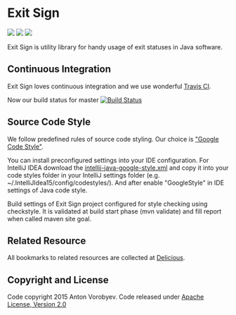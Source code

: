 # Exit Sign
[![][travis img]][travis]
[![][mavenbadge img]][mavenbadge]
[![][license img]][license]

Exit Sign is utility library for handy usage of exit statuses in Java software.

## Continuous Integration

Exit Sign loves continuous integration and we use wonderful 
[Travis CI](https://travis-ci.org/antonvorobyev/exitsign). 
 
Now our build status for master [![Build Status](https://travis-ci.org/antonvorobyev/exitsign.svg?branch=master)](https://travis-ci.org/antonvorobyev/exitsign)

## Source Code Style

We follow predefined rules of source code styling. Our choice is ["Google Code Style"](http://google.github.io/styleguide/javaguide.html).

You can install preconfigured settings into your IDE configuration. For IntelliJ IDEA download the
[intellij-java-google-style.xml](https://raw.githubusercontent.com/google/styleguide/gh-pages/intellij-java-google-style.xml)
and copy it into your code styles folder in your IntelliJ settings folder (e.g. ~/.IntelliJIdea15/config/codestyles/).
And after enable "GoogleStyle" in IDE settings of Java code style.
 
Build settings of Exit Sign project configured for style checking using checkstyle. It is validated
at build start phase (mvn validate) and fill report when called maven site goal.

## Related Resource

All bookmarks to related resources are collected at [Delicious](https://delicious.com/anton.vorobyev/exitsign).

## Copyright and License
 
Code copyright 2015 Anton Vorobyev. Code released under 
[Apache License, Version 2.0](https://github.com/antonvorobyev/exitsign/blob/master/LICENSE) 


[travis]:https://travis-ci.org/antonvorobyev/exitsign/builds
[travis img]:https://secure.travis-ci.org/antonvorobyev/exitsign.svg?branch=master

[mavenbadge]:http://search.maven.org/#search|gav|1|g%3A%22co.vorobyev%22%20AND%20a%3A%22exitsign%22
[mavenbadge img]:https://maven-badges.herokuapp.com/maven-central/co.vorobyev/exitsign/badge.svg

[license]:LICENSE
[license img]:https://img.shields.io/badge/license-Apache%20v2.0-blue.svg